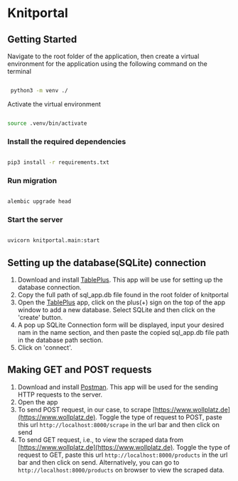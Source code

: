 # Knitportal

## Getting Started

Navigate to the root folder of the application, then create a virtual environment for the application using the following command on the terminal

```zsh

 python3 -m venv ./
```

Activate the virtual environment

```zsh

source .venv/bin/activate
```

### Install the required dependencies

```zsh

pip3 install -r requirements.txt
```

### Run migration

```zsh

alembic upgrade head
```

### Start the server

```zsh

uvicorn knitportal.main:start
```

## Setting up the database(SQLite) connection

1. Download and install [TablePlus](https://tableplus.com/download). This app will be use for setting up the database connection.
2. Copy the full path of sql_app.db file found in the root folder of knitportal
3. Open the [TablePlus](https://tableplus.com/download) app, click on the plus(+) sign on the top of the app window to add a new database. Select SQLite and then click on the 'create' button.
4. A pop up SQLite Connection form will be displayed, input your desired nam in the name section, and then paste the copied sql_app.db file path in the database path section.
5. Click on 'connect'.

## Making GET and POST requests

1. Download and install [Postman](https://www.postman.com/downloads/). This app will be used for the sending HTTP requests to the server.
2. Open the app
3. To send POST request, in our case, to scrape [https://www.wollplatz.de](https://www.wollplatz.de). Toggle the type of request to POST, paste this url `http://localhost:8000/scrape` in the url bar and then click on send
4. To send GET request, i.e., to view the scraped data from [https://www.wollplatz.de](https://www.wollplatz.de). Toggle the type of request to GET, paste this url `http://localhost:8000/products` in the url bar and then click on send. Alternatively, you can go to `http://localhost:8000/products` on browser to view the scraped data.
